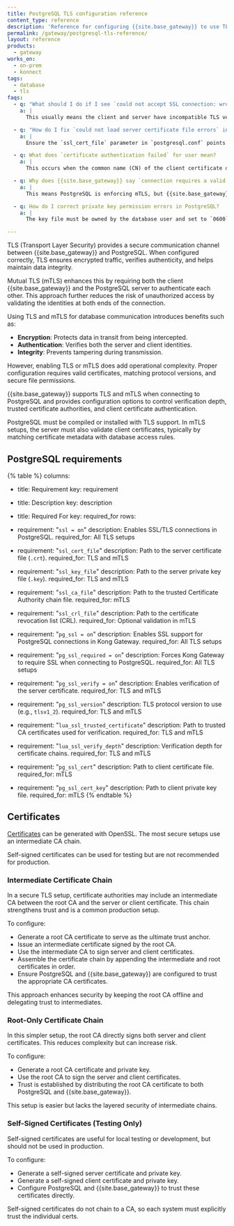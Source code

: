 ```yaml
---
title: PostgreSQL TLS configuration reference
content_type: reference
description: 'Reference for configuring {{site.base_gateway}} to use TLS or mTLS when connecting to PostgreSQL.'
permalink: /gateway/postgresql-tls-reference/
layout: reference
products:
  - gateway
works_on:
  - on-prem
  - konnect
tags:
  - database
  - tls
faqs:
  - q: "What should I do if I see `could not accept SSL connection: wrong version number`?"
    a: |
      This usually means the client and server have incompatible TLS versions. Verify the PostgreSQL-supported versions using `pg_config --configure` and set a compatible version (like TLSv1.2 or higher) in the `kong.conf` using `pg_ssl_version`.

  - q: "How do I fix `could not load server certificate file errors` in PostgreSQL?"
    a: |
      Ensure the `ssl_cert_file` parameter in `postgresql.conf` points to an existing certificate file. By default, the file should be named `server.crt` and placed in the data directory.

  - q: What does `certificate authentication failed` for user mean?
    a: |
      This occurs when the common name (CN) of the client certificate does not match the PostgreSQL username. Configure username mapping in `pg_ident.conf` to resolve the mismatch.

  - q: Why does {{site.base_gateway}} say `connection requires a valid client certificate`?
    a: |
      This means PostgreSQL is enforcing mTLS, but {{site.base_gateway}} is not presenting a valid certificate. Ensure that `pg_ssl_cert` and `pg_ssl_cert_key` are set correctly in `kong.conf`.

  - q: How do I correct private key permission errors in PostgreSQL?
    a: |
      The key file must be owned by the database user and set to `0600`, or by root with `0640`. Adjust using `chmod 0600` or `chmod 0640` accordingly.

---
```



TLS (Transport Layer Security) provides a secure communication channel between {{site.base_gateway}} and PostgreSQL. When configured correctly, TLS ensures encrypted traffic, verifies authenticity, and helps maintain data integrity.

Mutual TLS (mTLS) enhances this by requiring both the client {{site.base_gateway}} and the PostgreSQL server to authenticate each other. This approach further reduces the risk of unauthorized access by validating the identities at both ends of the connection.

Using TLS and mTLS for database communication introduces benefits such as:

* **Encryption**: Protects data in transit from being intercepted.
* **Authentication**: Verifies both the server and client identities.
* **Integrity**: Prevents tampering during transmission.

However, enabling TLS or mTLS does add operational complexity. Proper configuration requires valid certificates, matching protocol versions, and secure file permissions.

{{site.base_gateway}} supports TLS and mTLS when connecting to PostgreSQL and provides configuration options to control verification depth, trusted certificate authorities, and client certificate authentication.

PostgreSQL must be compiled or installed with TLS support. In mTLS setups, the server must also validate client certificates, typically by matching certificate metadata with database access rules.


## PostgreSQL requirements
<!--vale off-->
{% table %}
columns:
  - title: Requirement
    key: requirement
  - title: Description
    key: description
  - title: Required For
    key: required_for
rows:
  - requirement: "`ssl = on`"
    description: Enables SSL/TLS connections in PostgreSQL.
    required_for: All TLS setups

  - requirement: "`ssl_cert_file`"
    description: Path to the server certificate file (`.crt`).
    required_for: TLS and mTLS

  - requirement: "`ssl_key_file`"
    description: Path to the server private key file (`.key`).
    required_for: TLS and mTLS

  - requirement: "`ssl_ca_file`"
    description: Path to the trusted Certificate Authority chain file.
    required_for: mTLS

  - requirement: "`ssl_crl_file`"
    description: Path to the certificate revocation list (CRL).
    required_for: Optional validation in mTLS

  - requirement: "`pg_ssl = on`"
    description: Enables SSL support for PostgreSQL connections in Kong Gateway.
    required_for: All TLS setups

  - requirement: "`pg_ssl_required = on`"
    description: Forces Kong Gateway to require SSL when connecting to PostgreSQL.
    required_for: All TLS setups

  - requirement: "`pg_ssl_verify = on`"
    description: Enables verification of the server certificate.
    required_for: TLS and mTLS

  - requirement: "`pg_ssl_version`"
    description: TLS protocol version to use (e.g., `tlsv1_2`).
    required_for: TLS and mTLS

  - requirement: "`lua_ssl_trusted_certificate`"
    description: Path to trusted CA certificates used for verification.
    required_for: TLS and mTLS

  - requirement: "`lua_ssl_verify_depth`"
    description: Verification depth for certificate chains.
    required_for: TLS and mTLS

  - requirement: "`pg_ssl_cert`"
    description: Path to client certificate file.
    required_for: mTLS

  - requirement: "`pg_ssl_cert_key`"
    description: Path to client private key file.
    required_for: mTLS
{% endtable %}
<!--vale on-->

## Certificates

[Certificates](/gateway/entities/certificate/) can be generated with OpenSSL. The most secure setups use an intermediate CA chain.

Self-signed certificates can be used for testing but are not recommended for production.

### Intermediate Certificate Chain

In a secure TLS setup, certificate authorities may include an intermediate CA between the root CA and the server or client certificate. This chain strengthens trust and is a common production setup.

To configure:

* Generate a root CA certificate to serve as the ultimate trust anchor.
* Issue an intermediate certificate signed by the root CA.
* Use the intermediate CA to sign server and client certificates.
* Assemble the certificate chain by appending the intermediate and root certificates in order.
* Ensure PostgreSQL and {{site.base_gateway}} are configured to trust the appropriate CA certificates.

This approach enhances security by keeping the root CA offline and delegating trust to intermediates.



### Root-Only Certificate Chain

In this simpler setup, the root CA directly signs both server and client certificates. This reduces complexity but can increase risk.

To configure:

* Generate a root CA certificate and private key.
* Use the root CA to sign the server and client certificates.
* Trust is established by distributing the root CA certificate to both PostgreSQL and {{site.base_gateway}}.

This setup is easier but lacks the layered security of intermediate chains.



### Self-Signed Certificates (Testing Only)

Self-signed certificates are useful for local testing or development, but should not be used in production.

To configure:

* Generate a self-signed server certificate and private key.
* Generate a self-signed client certificate and private key.
* Configure PostgreSQL and {{site.base_gateway}} to trust these certificates directly.

Self-signed certificates do not chain to a CA, so each system must explicitly trust the individual certs.

